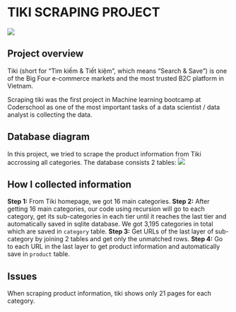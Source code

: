 # TIKI SCRAPING PROJECT
![](https://a.ipricegroup.com/media/Tiki_1.jpg)

## Project overview
Tiki (short for “Tìm kiếm & Tiết kiệm”, which means “Search & Save”) is one of the Big Four e-commerce markets and the most trusted B2C platform in Vietnam.

Scraping tiki was the first project in Machine learning bootcamp at Coderschool as one of the most important tasks of a data scientist / data analyst is collecting the data.

## Database diagram
In this project, we tried to scrape the product information from Tiki accrossing all categories.
The database consists 2 tables: 
![](https://i.imgur.com/Lo1hJM3.png)

## How I collected information
**Step 1:** From Tiki homepage, we got 16 main categories.
**Step 2:** After getting 16 main categories, our code using recursion will go to each category, get its sub-categories in each tier until it reaches the last tier and automatically saved in sqlite database.
We got 3,195 categories in total which are saved in ```category``` table.
**Step 3:**
Get URLs of the last layer of sub-category by joining 2 tables and get only the unmatched rows.
**Step 4:**
Go to each URL in the last layer to get product information and automatically save in ```product``` table.

## Issues
When scraping product information, tiki shows only 21 pages for each category.
